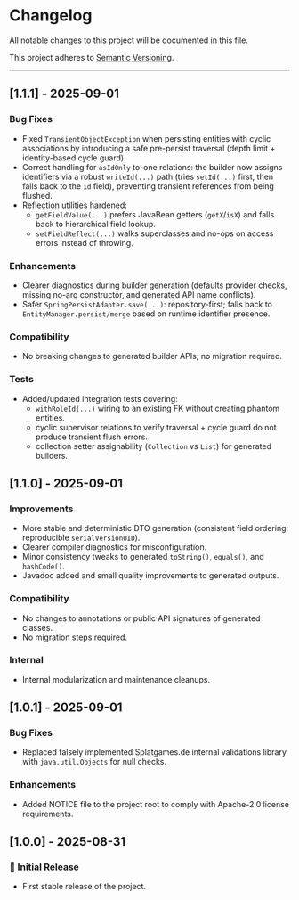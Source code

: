 # Changelog

All notable changes to this project will be documented in this file.

This project adheres to [Semantic Versioning](https://semver.org/spec/v2.0.0.html).

---

## [1.1.1] - 2025-09-01

### Bug Fixes

- Fixed `TransientObjectException` when persisting entities with cyclic associations by introducing a safe pre-persist
  traversal (depth limit + identity-based cycle guard).
- Correct handling for `asIdOnly` to-one relations: the builder now assigns identifiers via a robust `writeId(...)`
  path (tries `setId(...)` first, then falls back to the `id` field), preventing transient references from being
  flushed.
- Reflection utilities hardened:
    - `getFieldValue(...)` prefers JavaBean getters (`getX`/`isX`) and falls back to hierarchical field lookup.
    - `setFieldReflect(...)` walks superclasses and no-ops on access errors instead of throwing.

### Enhancements

- Clearer diagnostics during builder generation (defaults provider checks, missing no-arg constructor, and generated API
  name conflicts).
- Safer `SpringPersistAdapter.save(...)`: repository-first; falls back to `EntityManager.persist/merge` based on runtime
  identifier presence.

### Compatibility

- No breaking changes to generated builder APIs; no migration required.

### Tests

- Added/updated integration tests covering:
    - `withRoleId(...)` wiring to an existing FK without creating phantom entities.
    - cyclic supervisor relations to verify traversal + cycle guard do not produce transient flush errors.
    - collection setter assignability (`Collection` vs `List`) for generated builders.

## [1.1.0] - 2025-09-01

### Improvements

- More stable and deterministic DTO generation (consistent field ordering; reproducible `serialVersionUID`).
- Clearer compiler diagnostics for misconfiguration.
- Minor consistency tweaks to generated `toString()`, `equals()`, and `hashCode()`.
- Javadoc added and small quality improvements to generated outputs.

### Compatibility

- No changes to annotations or public API signatures of generated classes.
- No migration steps required.

### Internal

- Internal modularization and maintenance cleanups.

## [1.0.1] - 2025-09-01

### Bug Fixes

- Replaced falsely implemented Splatgames.de internal validations library with `java.util.Objects` for null checks.

### Enhancements

- Added NOTICE file to the project root to comply with Apache-2.0 license requirements.

## [1.0.0] - 2025-08-31

### 🎉 Initial Release

- First stable release of the project.
